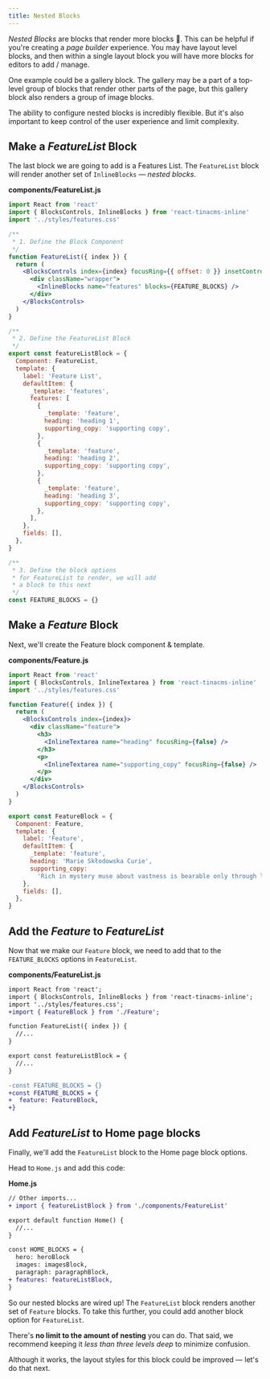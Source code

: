 ```yaml
---
title: Nested Blocks
---
```


_Nested Blocks_ are blocks that render more blocks 🤯. This can be helpful if you're creating a _page builder_ experience. You may have layout level blocks, and then within a single layout block you will have more blocks for editors to add / manage.

One example could be a gallery block. The gallery may be a part of a top-level group of blocks that render other parts of the page, but this gallery block also renders a group of image blocks.

The ability to configure nested blocks is incredibly flexible. But it's also important to keep control of the user experience and limit complexity.

## Make a _FeatureList_ Block

The last block we are going to add is a Features List. The `FeatureList` block will render another set of `InlineBlocks` — _nested blocks_.

**components/FeatureList.js**

```jsx
import React from 'react'
import { BlocksControls, InlineBlocks } from 'react-tinacms-inline'
import '../styles/features.css'

/**
 * 1. Define the Block Component
 */
function FeatureList({ index }) {
  return (
    <BlocksControls index={index} focusRing={{ offset: 0 }} insetControls>
      <div className="wrapper">
        <InlineBlocks name="features" blocks={FEATURE_BLOCKS} />
      </div>
    </BlocksControls>
  )
}

/**
 * 2. Define the FeatureList Block
 */
export const featureListBlock = {
  Component: FeatureList,
  template: {
    label: 'Feature List',
    defaultItem: {
      _template: 'features',
      features: [
        {
          _template: 'feature',
          heading: 'heading 1',
          supporting_copy: 'supporting copy',
        },
        {
          _template: 'feature',
          heading: 'heading 2',
          supporting_copy: 'supporting copy',
        },
        {
          _template: 'feature',
          heading: 'heading 3',
          supporting_copy: 'supporting copy',
        },
      ],
    },
    fields: [],
  },
}

/**
 * 3. Define the block options
 * for FeatureList to render, we will add
 * a block to this next
 */
const FEATURE_BLOCKS = {}
```

## Make a _Feature_ Block

Next, we'll create the Feature block component & template.

**components/Feature.js**

```jsx
import React from 'react'
import { BlocksControls, InlineTextarea } from 'react-tinacms-inline'
import '../styles/features.css'

function Feature({ index }) {
  return (
    <BlocksControls index={index}>
      <div className="feature">
        <h3>
          <InlineTextarea name="heading" focusRing={false} />
        </h3>
        <p>
          <InlineTextarea name="supporting_copy" focusRing={false} />
        </p>
      </div>
    </BlocksControls>
  )
}

export const FeatureBlock = {
  Component: Feature,
  template: {
    label: 'Feature',
    defaultItem: {
      _template: 'feature',
      heading: 'Marie Skłodowska Curie',
      supporting_copy:
        'Rich in mystery muse about vastness is bearable only through love Ut enim ad minima veniam at the edge of forever are creatures of the cosmos. ',
    },
    fields: [],
  },
}
```

## Add the _Feature_ to _FeatureList_

Now that we make our `Feature` block, we need to add that to the `FEATURE_BLOCKS` options in `FeatureList`.

**components/FeatureList.js**

```diff
import React from 'react';
import { BlocksControls, InlineBlocks } from 'react-tinacms-inline';
import '../styles/features.css';
+import { FeatureBlock } from './Feature';

function FeatureList({ index }) {
  //...
}

export const featureListBlock = {
  //...
}

-const FEATURE_BLOCKS = {}
+const FEATURE_BLOCKS = {
+  feature: FeatureBlock,
+}
```

## Add _FeatureList_ to Home page blocks

Finally, we'll add the `FeatureList` block to the Home page block options.

Head to `Home.js` and add this code:

**Home.js**

```diff
// Other imports...
+ import { featureListBlock } from './components/FeatureList'

export default function Home() {
  //...
}

const HOME_BLOCKS = {
  hero: heroBlock
  images: imagesBlock,
  paragraph: paragraphBlock,
+ features: featureListBlock,
}

```

So our nested blocks are wired up! The `FeatureList` block renders another set of `Feature` blocks. To take this further, you could add another block option for `FeatureList`.

There's **no limit to the amount of nesting** you can do. That said, we recommend keeping it _less than three levels deep_ to minimize confusion.

Although it works, the layout styles for this block could be improved — let's do that next.
